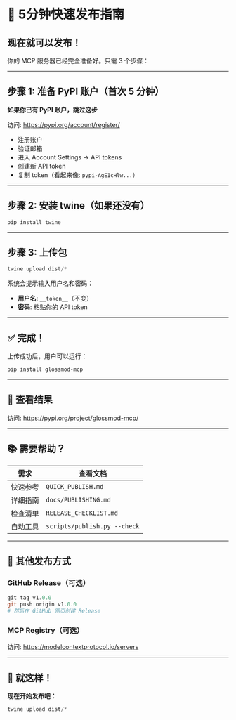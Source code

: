 # 🎯 5分钟快速发布指南

## 现在就可以发布！

你的 MCP 服务器已经完全准备好。只需 3 个步骤：

---

## 步骤 1: 准备 PyPI 账户（首次 5 分钟）

**如果你已有 PyPI 账户，跳过这步**

访问: https://pypi.org/account/register/

- 注册账户
- 验证邮箱
- 进入 Account Settings → API tokens
- 创建新 API token
- 复制 token（看起来像: `pypi-AgEIcHlw...`）

---

## 步骤 2: 安装 twine（如果还没有）

```powershell
pip install twine
```

---

## 步骤 3: 上传包

```powershell
twine upload dist/*
```

系统会提示输入用户名和密码：
- **用户名**: `__token__`（不变）
- **密码**: 粘贴你的 API token

---

## ✅ 完成！

上传成功后，用户可以运行：

```bash
pip install glossmod-mcp
```

---

## 📝 查看结果

访问: https://pypi.org/project/glossmod-mcp/

---

## 📚 需要帮助？

| 需求     | 查看文档                     |
| -------- | ---------------------------- |
| 快速参考 | `QUICK_PUBLISH.md`           |
| 详细指南 | `docs/PUBLISHING.md`         |
| 检查清单 | `RELEASE_CHECKLIST.md`       |
| 自动工具 | `scripts/publish.py --check` |

---

## 🚀 其他发布方式

### GitHub Release（可选）

```powershell
git tag v1.0.0
git push origin v1.0.0
# 然后在 GitHub 网页创建 Release
```

### MCP Registry（可选）

访问: https://modelcontextprotocol.io/servers

---

## 🎉 就这样！

**现在开始发布吧：**

```powershell
twine upload dist/*
```
